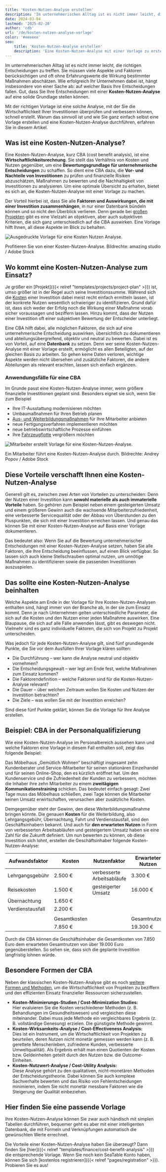```yaml
---
title: 'Kosten-Nutzen-Analyse erstellen'
description: 'Im unternehmerischen Alltag ist es nicht immer leicht, die richtigen Entscheidungen zu treffen. Sie müssen viele Aspekte und Faktoren berücksichtigen und oft ohne Erfahrungswerte die Wirkung bestimmter Maßnahmen abschätzen. Wie erfolgreich Ihr Unternehmen dabei ist, hängt insbesondere von einer Sache ab: auf welcher Basis Ihre Entscheidungen fallen. Gut, dass Sie Ihre Entscheidungen mit einer Kosten-Nutzen-Analyse auf eine solide Grundlage stellen können.'
date: 2024-03-04
lastmod: '2025-02-20'
author: 'cdb'
url: '/de/kosten-nutzen-analyse-vorlage'
color: '#eeeeee'
seo:
    title: 'Kosten-Nutzen-Analyse erstellen'
    description: 'Eine Kosten-Nutzen-Analyse mit einer Vorlage zu erstellen ist praktisch, schnell und gewinnbringend. Wie es funktioniert, erfahren Sie hier.'
---
```


Im unternehmerischen Alltag ist es nicht immer leicht, die richtigen Entscheidungen zu treffen. Sie müssen viele Aspekte und Faktoren berücksichtigen und oft ohne Erfahrungswerte die Wirkung bestimmter Maßnahmen abschätzen. Wie erfolgreich Ihr Unternehmen dabei ist, hängt insbesondere von einer Sache ab: auf welcher Basis Ihre Entscheidungen fallen. Gut, dass Sie Ihre Entscheidungen mit einer **Kosten-Nutzen-Analyse** auf eine solide Grundlage stellen können.

Mit der richtigen Vorlage ist eine solche Analyse, mit der Sie die Wirtschaftlichkeit Ihrer Investitionen überprüfen und verbessern können, schnell erstellt. Warum das sinnvoll ist und wie Sie ganz einfach selbst eine Vorlage erstellen und eine Kosten-Nutzen-Analyse durchführen, erfahren Sie in diesem Artikel.

## Was ist eine Kosten-Nutzen-Analyse?

Eine Kosten-Nutzen-Analyse, kurz CBA (cost benefit analysis), ist eine **Wirtschaftlichkeitsrechnung**. Sie stellt das Verhältnis von Kosten und Nutzen gegenüber, um eine **Bewertungsgrundlage für unternehmerische Entscheidungen** zu schaffen. So dient eine CBA dazu, die **Vor- und Nachteile von Investitionen** zu prüfen und finanzielle Risiken abzuschätzen, Maßnahmen zu bewerten und die Nachhaltigkeit von Investitionen zu analysieren. Um eine optimale Übersicht zu erhalten, bietet es sich an, die Kosten-Nutzen-Analyse mit einer Vorlage zu machen.

Der Vorteil hierbei ist, dass Sie alle **Faktoren und Auswirkungen, die mit einer Investition zusammenhängen**, in nur einer Datenbank bündeln können und so nicht den Überblick verlieren. Denn gerade bei [großen Projekten](https://seatable.io/projektstrukturplan-vorlage/) gibt es eine Vielzahl an objektiven, aber auch subjektiven Kriterien, die sich ganz unterschiedlich auf die CBA auswirken. Eine Vorlage hilft Ihnen, all diese Aspekte im Blick zu behalten.

![Ausgedruckte Vorlage für eine Kosten Nutzen Analyse.](https://seatable.io/wp-content/uploads/2022/08/Kosten-Nutzen-Analyse-Vorlage_AdobeStock_518582008-711x474.jpg)

Profitieren Sie von einer Kosten-Nutzen-Analyse. Bildrechte: amazing studio / Adobe Stock

## Wo kommt eine Kosten-Nutzen-Analyse zum Einsatz?

Je größer ein [Projekt]({{< relref "templates/projects/project-plan" >}}) ist, umso größer ist in der Regel auch seine Investitionssumme. Während sich die [Kosten](https://seatable.io/budgetplanung-vorlage/) einer Investition dabei meist recht einfach ermitteln lassen, ist der konkrete Nutzen wesentlich schwieriger zu identifizieren. Grund dafür ist, dass sich weder der Erfolg noch die Wirkung einer Maßnahme vorab sicher voraussagen und beziffern lassen. Hinzu kommt, dass der Nutzen einer Investition oft einer subjektiven Bewertung der Entscheider unterliegt.

Eine CBA hilft dabei, alle möglichen Faktoren, die sich auf eine unternehmerische Entscheidung auswirken, übersichtlich zu dokumentieren und abteilungsübergreifend, objektiv und neutral zu bewerten. Dabei ist es von Vorteil, auf eine **Datenbank** zu setzen. Denn wer seine Kosten-Nutzen-Analyse mit einer Vorlage erstellt, ermöglicht es allen Beteiligten, auf der gleichen Basis zu arbeiten. So gehen keine Daten verloren, wichtige Aspekte werden nicht übersehen und zusätzliche Faktoren, die andere Abteilungen als relevant erachten, lassen sich einfach ergänzen.

### Anwendungsfälle für eine CBA

Im Grunde passt eine Kosten-Nutzen-Analyse immer, wenn größere finanzielle Investitionen geplant sind. Besonders eignet sie sich, wenn Sie zum Beispiel

- Ihre IT-Ausstattung modernisieren möchten
- Umbaumaßnahmen für Ihren Betrieb planen
- [Aus- und Weiterbildungsmaßnahmen](https://seatable.io/workshop-planen/) für Ihre Mitarbeiter anbieten
- neue Fertigungsverfahren implementieren möchten
- neue betriebswirtschaftliche Prozesse einführen
- Ihre [Fahrzeugflotte](https://seatable.io/fuhrparkmanagement/) vergrößern möchten

![Mitarbeiter erstellt Vorlage für eine Kosten-Nutzen-Analyse.](images/Kosten-Nutzen-Analyse-Vorlage_AdobeStock_467514550.jpg)

Ein Mitarbeiter führt eine Kosten-Nutzen-Analyse durch. Bildrechte: Andrey Popov / Adobe Stock

## Diese Vorteile verschafft Ihnen eine Kosten-Nutzen-Analyse

Generell gilt es, zwischen zwei Arten von Vorteilen zu unterscheiden: Denn der Nutzen einer Investition kann **sowohl materielle als auch immaterielle Vorteile** haben. So gehören zum Beispiel neben einem gesteigerten Umsatz und einem größeren Gewinn auch die wachsende Mitarbeiterzufriedenheit, eine verbesserte Servicequalität oder der Abbau von Überstunden zu den Pluspunkten, die sich mit einer Investition erreichen lassen. Und genau das können Sie mit einer Kosten-Nutzen-Analyse auf Basis einer Vorlage dokumentieren.

Das bedeutet also: Wenn Sie auf die Bewertung unternehmerischer Entscheidungen mit einer Kosten-Nutzen-Analyse setzen, haben Sie alle Faktoren, die Ihre Entscheidung beeinflussen, auf einen Blick verfügbar. So lassen sich auch kleine Stellschrauben optimal nutzen, um unnötige Maßnahmen zu identifizieren sowie die passenden Investitionen auszuspielen.

## Das sollte eine Kosten-Nutzen-Analyse beinhalten

Welche Aspekte am Ende in der Vorlage für Ihre Kosten-Nutzen-Analysen enthalten sind, hängt immer von der Branche ab, in der sie zum Einsatz kommt. Denn je nach Unternehmen gelten unterschiedliche Parameter, die sich auf die Kosten und den Nutzen einer jeden Maßnahme auswirken. Eine Blaupause, die sich auf alle Fälle anwenden lässt, gibt es deswegen nicht. Vielmehr sind es ganz individuelle Faktoren, die sich von Projekt zu Projekt unterscheiden.

Was jedoch für jede Kosten-Nutzen-Analyse gilt, sind fünf grundlegende Punkte, die Sie vor dem Ausfüllen Ihrer Vorlage klären sollten:

- Die Durchführung – wer kann die Analyse neutral und objektiv vornehmen?
- Die Entscheidungsgewalt – wer legt am Ende fest, welche Maßnahmen zum Einsatz kommen?
- Die Faktorendefinition – welche Faktoren sind für die Kosten-Nutzen-Analyse relevant?
- Die Dauer – über welchen Zeitraum wollen Sie Kosten und Nutzen der Investition betrachten?
- Die Ziele – was wollen Sie mit der Investition erreichen?

Sind diese fünf Punkte geklärt, können Sie die Vorlage für Ihre Analyse erstellen.

## Beispiel: CBA in der Personalqualifizierung

Wie eine Kosten-Nutzen-Analyse im Personalbereich aussehen kann und welche Faktoren eine Vorlage in diesem Fall enthalten soll, zeigt das folgende Beispiel:

Das Möbelhaus „Gemütlich Wohnen“ beschäftigt insgesamt zehn Kundenberater und Service-Mitarbeiter für seinen stationären Einzelhandel und für seinen Online-Shop, den es kürzlich eröffnet hat. Um den Kundenservice und die Zufriedenheit der Kunden zu verbessern, möchten die Inhaber ihre zehn Mitarbeiter zu einem **zweitägigen Kommunikationstraining** schicken. Das bedeutet einfach gesagt: Zwei Tage muss das Möbelhaus schließen, zwei Tage können die Mitarbeiter keinen Umsatz erwirtschaften, verursachen aber zusätzliche Kosten.

Demgegenüber steht der Gewinn, den diese Weiterbildungsmaßnahme bringen könnte. Die genauen **Kosten** für die Weiterbildung, also Lehrgangsgebühr, Übernachtung, Fahrt und Verdienstausfall, sind den Geschäftsinhabern bekannt. Und auch für **den erwarteten Nutzen** in Form von verbesserten Arbeitsabläufen und gesteigertem Umsatz haben sie eine Zahl für die Zukunft definiert. Um nun bewerten zu können, ob diese Investition sich lohnt, erstellen die Geschäftsinhaber folgende Kosten-Nutzen-Analyse:

| Aufwandsfaktor   | Kosten       | Nutzenfaktor               | Erwarteter Nutzen |
| ---------------- | ------------ | -------------------------- | ----------------- |
| Lehrgangsgebühr  | 2.500 €      | verbesserte Arbeitsabläufe | 3.300 €           |
| Reisekosten      | 1.500 €      | gesteigerter Umsatz        | 16.000 €          |
| Übernachtung     | 1.650 €      |                            |                   |
| Verdienstausfall | 2.200 €      |                            |                   |
|                  |              |                            |                   |
|                  | Gesamtkosten |                            | Gesamtnutzen      |
|                  | 7.850 €      |                            | 19.300 €          |

Durch die CBA können die Geschäftsinhaber die Gesamtkosten von 7.850 Euro dem erwarteten Gesamtnutzen von über 19.000 Euro gegenüberstellen. So sehen sie, dass sich die geplante Investition langfristig lohnen würde.

## Besondere Formen der CBA

Neben der klassischen Kosten-Nutzen-Analyse gibt es noch [weitere Formen und Methoden](https://de.wikipedia.org/wiki/Kosten-Nutzen-Analyse), um die Wirtschaftlichkeit von Projekten zu beziffern und den effizienten Einsatz finanzieller Ressourcen sicherzustellen.

- **Kosten-Minimierungs-Studien / Cost-Minimization Studies:**  
   Hier evaluieren Sie die Kosten verschiedener Methoden (z. B. Behandlungen im Gesundheitswesen) und vergleichen diese miteinander. Dabei muss jede Methode ein vergleichbares Ergebnis (z. B. vollständige Genesung) erzielen. Die günstigste Methode gewinnt.
- **Kosten-Wirksamkeits-Analyse / Cost-Effectiveness Analysis:**  
   Dies ist ein Instrument, um die Wirtschaftlichkeit von Projekten zu beurteilen, deren Nutzen nicht monetär gemessen werden kann (z. B. gerettete Menschenleben, zufriedene Kunden, verbesserte Umweltqualität). Als Ergebnis erhält man einen Quotienten der Kosten bzw. Geldeinheiten geteilt durch den Nutzen bzw. die Outcome-Einheiten.
- **Kosten-Nutzwert-Analyse / Cost-Utility Analysis:**  
   Diese Analyse gehört zu den qualitativen, nicht-monetären Methoden der Entscheidungstheorie. Dabei können Sie auch komplexe Sachverhalte bewerten und das Risiko von Fehlentscheidungen minimieren, indem Sie nicht monetär messbare Faktoren wie die Steigerung der Qualität einbeziehen.

## Hier finden Sie eine passende Vorlage

Ihre Kosten-Nutzen-Analyse können Sie zwar auch händisch mit simplen Tabellen durchführen, bequemer geht es aber mit einer intelligenten Datenbank, die mit Formeln und Verknüpfungen automatisch die gewünschten Werte errechnet.

Die Vorteile einer Kosten-Nutzen-Analyse haben Sie überzeugt? Dann finden Sie [hier]({{< relref "templates/finance/cost-benefit-analysis" >}}) die entsprechende Vorlage. Wenn Sie noch kein SeaTable Konto haben, können Sie sich [kostenlos registrieren]({{< relref "pages/registration" >}}). Probieren Sie es aus!
